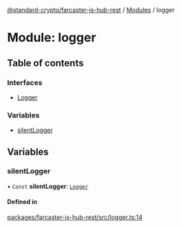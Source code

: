 [@standard-crypto/farcaster-js-hub-rest](../README.md) / [Modules](../modules.md) / logger

# Module: logger

## Table of contents

### Interfaces

- [Logger](../interfaces/logger.Logger.md)

### Variables

- [silentLogger](logger.md#silentlogger)

## Variables

### silentLogger

• `Const` **silentLogger**: [`Logger`](../interfaces/logger.Logger.md)

#### Defined in

[packages/farcaster-js-hub-rest/src/logger.ts:14](https://github.com/standard-crypto/farcaster-js/blob/main/packages/farcaster-js-hub-rest/src/logger.ts#L14)
